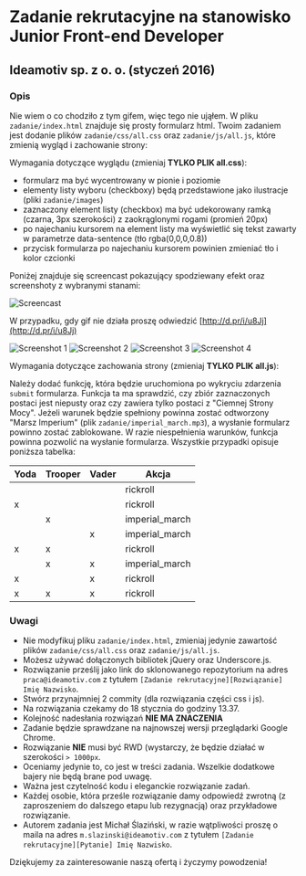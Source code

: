 # Zadanie rekrutacyjne na stanowisko Junior Front-end Developer
## Ideamotiv sp. z o. o. (styczeń 2016)

### Opis
Nie wiem o co chodziło z tym gifem, więc tego nie ująłem.
W pliku `zadanie/index.html` znajduje się prosty formularz html. Twoim zadaniem jest dodanie plików `zadanie/css/all.css` oraz
`zadanie/js/all.js`, które zmienią wygląd i zachowanie strony:

Wymagania dotyczące wyglądu (zmieniaj **TYLKO PLIK all.css**):

- formularz ma być wycentrowany w pionie i poziomie
- elementy listy wyboru (checkboxy) będą przedstawione jako ilustracje (pliki `zadanie/images`)
- zaznaczony element listy (checkbox) ma być udekorowany ramką (czarna, 3px szerokości) z zaokrąglonymi rogami (promień 20px)
- po najechaniu kursorem na element listy ma wyświetlić się tekst zawarty w parametrze data-sentence (tło rgba(0,0,0,0.8))
- przycisk formularza po najechaniu kursorem powinien zmieniać tło i kolor czcionki

Poniżej znajduje się screencast pokazujący spodziewany efekt oraz screenshoty z wybranymi stanami:

![Screencast](screen_capture.gif)

W przypadku, gdy gif nie działa proszę odwiedzić [http://d.pr/i/u8Jj](http://d.pr/i/u8Jj)

![Screenshot 1](screenshot_1.png)
![Screenshot 2](screenshot_2.png)
![Screenshot 3](screenshot_3.png)
![Screenshot 4](screenshot_4.png)

Wymagania dotyczące zachowania strony (zmieniaj **TYLKO PLIK all.js**):

Należy dodać funkcję, która będzie uruchomiona po wykryciu zdarzenia `submit` formularza. Funkcja ta ma sprawdzić, czy
zbiór zaznaczonych postaci jest niepusty oraz czy zawiera tylko postaci z "Ciemnej Strony Mocy". Jeżeli warunek będzie spełniony
powinna zostać odtworzony "Marsz Imperium" (plik `zadanie/imperial_march.mp3`), a wysłanie formularz powinno zostać zablokowane.
W razie niespełnienia warunków, funkcja powinna pozwolić na wysłanie formularza. Wszystkie przypadki opisuje poniższa tabelka:


| Yoda | Trooper | Vader | Akcja          |
|------|---------|-------|----------------|
|      |         |       | rickroll       |
| x    |         |       | rickroll       |
|      | x       |       | imperial_march |
|      |         | x     | imperial_march |
| x    | x       |       | rickroll       |
|      | x       | x     | imperial_march |
| x    |         | x     | rickroll       |
| x    | x       | x     | rickroll       |

### Uwagi

- Nie modyfikuj pliku `zadanie/index.html`, zmieniaj jedynie zawartość plików `zadanie/css/all.css` oraz `zadanie/js/all.js`.
- Możesz używać dołączonych bibliotek jQuery oraz Underscore.js.
- Rozwiązanie prześlij jako link do sklonowanego repozytorium na adres `praca@ideamotiv.com` z tytułem `[Zadanie rekrutacyjne][Rozwiązanie]  Imię Nazwisko`.
- Stwórz przynajmniej 2 commity (dla rozwiązania części css i js).
- Na rozwiązania czekamy do 18 stycznia do godziny 13.37.
- Kolejność nadesłania rozwiązań **NIE MA ZNACZENIA**
- Zadanie będzie sprawdzane na najnowszej wersji przeglądarki Google Chrome.
- Rozwiązanie **NIE** musi być RWD (wystarczy, że będzie działać w szerokości `> 1000px`.
- Oceniamy jedynie to, co jest w treści zadania. Wszelkie dodatkowe bajery nie będą brane pod uwagę.
- Ważna jest czytelność kodu i eleganckie rozwiązanie zadań.
- Każdej osobie, która prześle rozwiązanie damy odpowiedź zwrotną (z zaproszeniem do dalszego etapu lub rezygnacją) oraz przykładowe rozwiązanie.
- Autorem zadania jest Michał Ślaziński, w razie wątpliwości proszę o maila na adres `m.slazinski@ideamotiv.com` z tytułem `[Zadanie rekrutacyjne][Pytanie] Imię Nazwisko`.

Dziękujemy za zainteresowanie naszą ofertą i życzymy powodzenia!


